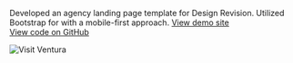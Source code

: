 Developed an agency landing page template for Design Revision. Utilized Bootstrap for with a mobile-first approach. 
<a href="https://www.kristasimmons.io/agency-template/" target="_blank">View demo site</a>
<br>
<a href="https://github.com/krista805/agency-template" target="_blank">View code on GitHub</a>

![Visit Ventura](img/work/proj-9/theAgency-min.jpg)